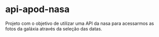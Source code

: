 # api-apod-nasa
Projeto com o objetivo de utilizar uma API da nasa para acessarmos as fotos da galáxia através da seleção das datas. 
